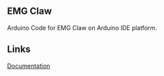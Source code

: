 ## EMG Claw

Arduino Code for EMG Claw on Arduino IDE platform. 

## Links

[Documentation](https://drive.google.com/file/d/1es_rEDWa2_SXev56h4hMHBwC8zMZt6AW/view?usp=sharing)


